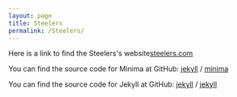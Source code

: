 ```yaml
---
layout: page
title: Steelers
permalink: /Steelers/
---
```

 Here is a link to find the Steelers's website[steelers.com](https://www.steelers.com/)

You can find the source code for Minima at GitHub:
[jekyll][jekyll-organization] /
[minima](https://github.com/jekyll/minima)

You can find the source code for Jekyll at GitHub:
[jekyll][jekyll-organization] /
[jekyll](https://github.com/jekyll/jekyll)


[jekyll-organization]: https://github.com/jekyll
